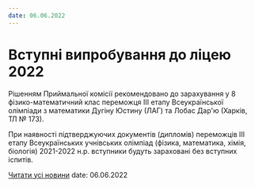 ```yaml
---
date: 06.06.2022
---
```

# Вступні випробування до ліцею 2022

Рішенням Приймальної комісії рекомендовано до зарахування у 8 фізико-математичний клас переможця ІІІ етапу Всеукраїнської олімпіади з математики Дугіну Юстину (ЛАГ) та Лобас Дар'ю (Харків, ТЛ № 173).

При наявності підтверджуючих документів (дипломів) переможців ІІІ етапу Всеукраїнських учнівських олімпіад (фізика, математика, хімія, біологія) 2021-2022 н.р. вступники будуть зараховані без вступних іспитів.

[Читати усі новини](/news)
date: 06.06.2022
